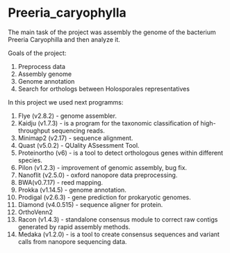 # Preeria_caryophylla

The main task of the project was assembly the genome of the bacterium Preeria Caryophilla and then analyze it.

Goals of the project:

1. Preprocess data
2. Assembly genome
3. Genome annotation 
4. Search for orthologs between Holosporales representatives

In this project we used next programms:
1. Flye (v2.8.2) - genome assembler.
2. Kaidju (v1.7.3) - is a program for the taxonomic classification of high-throughput sequencing reads.
3. Minimap2 (v2.17) - sequence alignment.
4. Quast (v5.0.2) - QUality ASsessment Tool.
5. Proteinortho (v6) - is a tool to detect orthologous genes within different species.
6. Pilon (v1.2.3) - improvement of genomic assembly, bug fix.
7. Nanoflit (v2.5.0) - oxford nanopore data preprocessing.
8. BWA(v0.7.17) - reed mapping.
9. Prokka (v1.14.5) - genome annotation.
10. Prodigal (v2.6.3) - gene prediction for prokaryotic genomes.
11. Diamond (v4.0.515) - sequence aligner for protein.
12. OrthoVenn2
13. Racon (v1.4.3) - standalone consensus module to correct raw contigs generated by rapid assembly methods.
14. Medaka (v1.2.0) - is a tool to create consensus sequences and variant calls from nanopore sequencing data.
